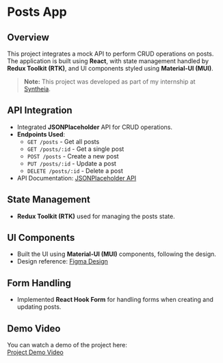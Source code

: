 # Posts App

 ## Overview

This project integrates a mock API to perform CRUD operations on posts. 
The application is built using **React**, with state management handled by **Redux Toolkit (RTK)**, 
and UI components styled using **Material-UI (MUI)**.

> **Note:** This project was developed as part of my internship at [Syntheia](https://syntheia.io).  

## API Integration

- Integrated **JSONPlaceholder** API for CRUD operations.
- **Endpoints Used**:
  - `GET /posts` - Get all posts
  - `GET /posts/:id` - Get a single post
  - `POST /posts` - Create a new post
  - `PUT /posts/:id` - Update a post
  - `DELETE /posts/:id` - Delete a post
- API Documentation: [JSONPlaceholder API](https://jsonplaceholder.typicode.com)

## State Management

- **Redux Toolkit (RTK)** used for managing the posts state.

## UI Components

- Built the UI using **Material-UI (MUI)** components, following the design.
- Design reference: [Figma Design](https://www.figma.com/design/hK5Qq5LVPZeSqz0kIfdr79/Form?node-id=0-1&p=f&t=FojJP9Dsm6znBwvu-0)

## Form Handling 

- Implemented **React Hook Form** for handling forms when creating and updating posts.

## Demo Video

You can watch a demo of the project here:  
[Project Demo Video](https://drive.google.com/file/d/1YRd6S8I7DbyBhpw5QDac_TM_7l_jzt66/view?usp=sharing)
